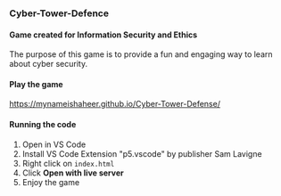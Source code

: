### Cyber-Tower-Defence
#### Game created for Information Security and Ethics

The purpose of this game is to provide a fun and engaging way to learn about cyber security.

#### Play the game
https://mynameishaheer.github.io/Cyber-Tower-Defense/

#### Running the code
1. Open in VS Code
2. Install VS Code Extension "p5.vscode" by publisher Sam Lavigne
3. Right click on ```index.html```
4. Click **Open with live server**
5. Enjoy the game
